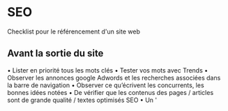 # SEO
Checklist pour le référencement d'un site web

## Avant la sortie du site

• Lister en priorité tous les mots clés
• Tester vos mots avec Trends
• Observer les annonces google Adwords et les recherches associées dans la barre de navigation
• Observer ce qu’écrivent les concurrents, les bonnes idées notées
• De vérifier que les contenus des pages / articles sont de grande qualité / textes optimisés SEO
• Un '<title>' pour chaque page : 55 caractères (activité, zone géographique...)
• Une meta name="description" 155 caractères pour chaque page
• Travailler l’organisation du contenu et la hiérarchie de l’information
• Respecter la sémantique global html lors de l'intégration
• La width et la height des images (sans unité -pas px) pour améliorer la rapidité
• Format des images en .webp (limite le poids) et icones en svg
• Balise viewport
• Optimiser les permaliens des URLs
• Les <alt> des images (des phrases qui introduisent les expressions clés)
• Référencer les sources
• Lien externe vers des sites de qualités
• Les <title> des liens (des phrases qui introduisent les expressions clés)
  
## Après la sortie du site
  
• Définir les <em> (éléments de mise en emphase)
• Site map generator - générer le xml
• Vérifier que la 1ère publication d'un contenu s'est effectuée sur le site avant les réseaux sociaux pour éviter le duplicate content.
• Indiquer l'enregistrement dans le google search
• Définir les catégories des articles + une description par cat.
• Définir les étiquettes • Acquérir des backlinks
